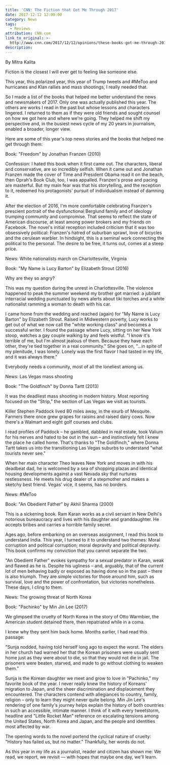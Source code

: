 ```yaml
---
title: 'CNN: The Fiction that Got Me Through 2017'
date: 2017-12-12 12:00:00
category: News
tags:
  - Reviews
attribution: CNN.com
link_to_original: >-
  http://www.cnn.com/2017/12/12/opinions/these-books-got-me-through-2017-mitra-kalita-opinion/index.html
description:
---
```



By Mitra Kalita

Fiction is the closest I will ever get to feeling like someone else.

This year, this polarized year, this year of Trump tweets and #MeToo and hurricanes and Klan rallies and mass shootings, I really needed that.

So I made a list of the books that helped me better understand the news and newsmakers of 2017. Only one was actually published this year. The others are works I read in the past but whose lessons and characters lingered. I returned to them as if they were old friends and sought counsel on how we got here and where we're going. They helped me shift my perspective and, in the busiest news cycle of my 20 years in journalism, enabled a broader, longer view.

Here are some of this year's top news stories and the books that helped me get through them:

Book: "Freedom" by Jonathan Franzen (2010)

Confession: I hated this book when it first came out. The characters, liberal and conservative, are so incredibly selfish. When it came out and Jonathan Franzen made the cover of Time and President Obama read it on the beach, then Oprah's Book Club, too, I was appalled. Franzen's prose and pacing are masterful. But my main fear was that his storytelling, and the reception to it, redeemed his protagonists' pursuit of individualism instead of damning it.

After the election of 2016, I'm more comfortable celebrating Franzen's prescient portrait of the dysfunctional Berglund family and of ideology trumping community and compromise. That seems to reflect the state of American discourse, at least among power brokers and my friends on Facebook. The novel's initial reception included criticism that it was too obsessively political: Franzen's hatred of suburban sprawl, love of bicycles and the cerulean warbler. In hindsight, this is a seminal work connecting the political to the personal. The desire to be free, it turns out, comes at a steep price.

News: White nationalists march on Charlottesville, Virginia

Book: "My Name is Lucy Barton" by Elizabeth Strout (2016)

Why are they so angry?

This was my question during the unrest in Charlottesville. The violence happened to peak the summer weekend my brother got married: a jubilant interracial wedding punctuated by news alerts about tiki torches and a white nationalist ramming a woman to death with his car.

I came home from the wedding and reached (again) for "My Name is Lucy Barton" by Elizabeth Strout. Raised in Midwestern poverty, Lucy works to get out of what we now call the "white working class" and becomes a successful writer. I found the passage where Lucy, sitting on her New York stoop, watches a gay couple walking by and feels wistful. "I know it's terrible of me, but I'm almost jealous of them. Because they have each other, they're tied together in a real community." She goes on, "…in spite of my plenitude, I was lonely. Lonely was the first flavor I had tasted in my life, and it was always there."

Everybody needs a community, most of all the loneliest among us.

News: Las Vegas mass shooting

Book: "The Goldfinch" by Donna Tartt (2013)

It was the deadliest mass shooting in modern history. Most reporting focused on the "Strip," the section of Las Vegas we visit as tourists.

Killer Stephen Paddock lived 80 miles away, in the exurb of Mesquite. Farmers there once grew grapes for raisins and raised dairy cows. Now there's a Walmart and eight golf courses and clubs.

I read profiles of Paddock – he gambled, dabbled in real estate, took Valium for his nerves and hated to be out in the sun – and instinctively felt I knew the place he called home. That's thanks to "The Goldfinch," where Donna Tartt takes us into the transitioning Las Vegas suburbs to understand "what tourists never see."

When her main character Theo leaves New York and moves in with his deadbeat dad, he is welcomed by a sea of shopping plazas and identical housing developments against a vast Nevada sky that nurtures restlessness. He meets his drug dealer of a stepmother and makes a sketchy best friend. Vegas' vice, it seems, has no borders.

News: #MeToo

Book: "An Obedient Father" by Akhil Sharma (2000)

This is a sickening book. Ram Karan works as a civil servant in New Delhi's notorious bureaucracy and lives with his daughter and granddaughter. He accepts bribes and carries a horrible family secret.

Ages ago, before embarking on an overseas assignment, I read this book to understand India. This year, I turned to it to understand two themes: Moral corruption and political corruption; moral depravity and political depravity. This book confirms my conviction that you cannot separate the two.

"An Obedient Father" evokes sympathy for a sexual predator in Karan, weak and flawed as he is. Despite his ugliness – and, arguably, that of the current lot of men behaving badly or exposed as having done so in the past – there is also triumph. They are simple victories for those around him, such as survival, love and the power of confrontation, but victories nonetheless. These days, I cling to them.

News: The growing threat of North Korea

Book: "Pachinko" by Min Jin Lee (2017)

We glimpsed the cruelty of North Korea in the story of Otto Warmbier, the American student detained there, then repatriated while in a coma.

I knew why they sent him back home. Months earlier, I had read this passage:

"Sunja nodded, having told herself long ago to expect the worst. The elders in her church had warned her that the Korean prisoners were usually sent home just as they were about to die, so that they would not die in jail. The prisoners were beaten, starved, and made to go without clothing to weaken them."

Sunja is the Korean daughter we meet and grow to love in "Pachinko," my favorite book of the year. I never really knew the history of Koreans' migration to Japan, and the sheer discrimination and displacement they encountered. The characters contend with allegiances to country, family, religion – only to learn they might never quite belong. Min Jin Lee's rendering of one family's journey helps explain the history of both countries in such an accessible, intimate manner. I think of it with every tweetstorm, headline and "Little Rocket Man" reference on escalating tensions among the United States, North Korea and Japan, and the people and identities most affected by war.

The opening words to the novel portend the cyclical nature of cruelty: "History has failed us, but no matter." Thankfully, her words do not.

As this year in my life as a journalist, reader and citizen has shown me: We read, we report, we revisit — with hopes that maybe one day, we'll learn.
